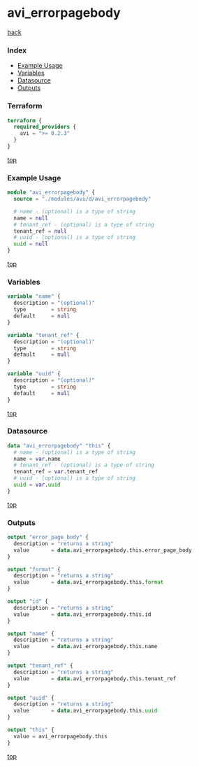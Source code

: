 # avi_errorpagebody

[back](../avi.md)

### Index

- [Example Usage](#example-usage)
- [Variables](#variables)
- [Datasource](#datasource)
- [Outputs](#outputs)

### Terraform

```terraform
terraform {
  required_providers {
    avi = ">= 0.2.3"
  }
}
```

[top](#index)

### Example Usage

```terraform
module "avi_errorpagebody" {
  source = "./modules/avi/d/avi_errorpagebody"

  # name - (optional) is a type of string
  name = null
  # tenant_ref - (optional) is a type of string
  tenant_ref = null
  # uuid - (optional) is a type of string
  uuid = null
}
```

[top](#index)

### Variables

```terraform
variable "name" {
  description = "(optional)"
  type        = string
  default     = null
}

variable "tenant_ref" {
  description = "(optional)"
  type        = string
  default     = null
}

variable "uuid" {
  description = "(optional)"
  type        = string
  default     = null
}
```

[top](#index)

### Datasource

```terraform
data "avi_errorpagebody" "this" {
  # name - (optional) is a type of string
  name = var.name
  # tenant_ref - (optional) is a type of string
  tenant_ref = var.tenant_ref
  # uuid - (optional) is a type of string
  uuid = var.uuid
}
```

[top](#index)

### Outputs

```terraform
output "error_page_body" {
  description = "returns a string"
  value       = data.avi_errorpagebody.this.error_page_body
}

output "format" {
  description = "returns a string"
  value       = data.avi_errorpagebody.this.format
}

output "id" {
  description = "returns a string"
  value       = data.avi_errorpagebody.this.id
}

output "name" {
  description = "returns a string"
  value       = data.avi_errorpagebody.this.name
}

output "tenant_ref" {
  description = "returns a string"
  value       = data.avi_errorpagebody.this.tenant_ref
}

output "uuid" {
  description = "returns a string"
  value       = data.avi_errorpagebody.this.uuid
}

output "this" {
  value = avi_errorpagebody.this
}
```

[top](#index)